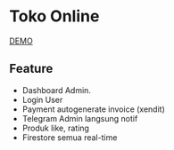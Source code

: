# Toko Online

[DEMO](https://tokoputri.pages.dev)

## Feature

* Dashboard Admin.
* Login User
* Payment autogenerate invoice (xendit)
* Telegram Admin langsung notif
* Produk like, rating
* Firestore semua real-time